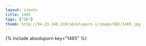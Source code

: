 ```yaml
--- 
layout: sieutv
title: 1465
tags: ["1k"]
thumb: http://94.23.248.219/absoluporn-1/image/002/1465.jpg
---
```

{% include absoluporn key="1465" %} 
